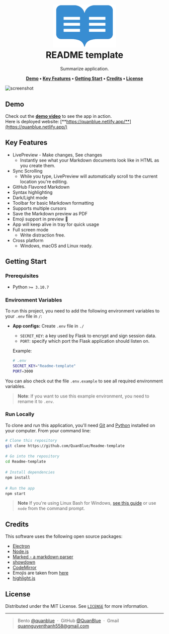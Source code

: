 <h1 align="center">
  <img src="./assets/readme-icon.png" alt="icon" width="200"></img>
  <br>
  <b>README template</b>
</h1>

<p align="center">Summarize application.</p>

<p align="center">
  <b>
    <a href="#demo">Demo</a> •
    <a href="#key-features">Key Features</a> •
    <a href="#getting-start">Getting Start</a> •
    <a href="#credits">Credits</a> •
    <a href="#license">License</a>
  </b>
</p>

![screenshot](https://raw.githubusercontent.com/amitmerchant1990/electron-markdownify/master/app/img/markdownify.gif)

## Demo

Check out the [**demo video**](https://www.youtube.com/channel/UCALhAytLBhmG2un43YxU4mw) to see the app in action.  
Here is deployed website: [**https://quanblue.netlify.app/**](https://quanblue.netlify.app/)

## Key Features

-  LivePreview - Make changes, See changes
   -  Instantly see what your Markdown documents look like in HTML as you create them.
-  Sync Scrolling
   -  While you type, LivePreview will automatically scroll to the current location you're editing.
-  GitHub Flavored Markdown
-  Syntax highlighting
-  Dark/Light mode
-  Toolbar for basic Markdown formatting
-  Supports multiple cursors
-  Save the Markdown preview as PDF
-  Emoji support in preview :tada:
-  App will keep alive in tray for quick usage
-  Full screen mode
   -  Write distraction free.
-  Cross platform
   -  Windows, macOS and Linux ready.

## Getting Start

### Prerequisites

-  Python `>= 3.10.7`

### Environment Variables

To run this project, you need to add the following environment variables to your `.env` file in `/`:

-  **App configs:** Create `.env` file in `./`

   -  `SECRET_KEY`: a key used by Flask to encrypt and sign session data.
   -  `PORT`: specify which port the Flask application should listen on.

   Example:

   ```sh
   # .env
   SECRET_KEY="Readme-template"
   PORT=3000
   ```

You can also check out the file `.env.example` to see all required environment variables.

> **Note**: If you want to use this example environment, you need to rename it to `.env`.

### Run Locally

To clone and run this application, you'll need [Git](https://git-scm.com) and [Python](https://www.python.org/downloads/) installed on your computer. From your command line:

```bash
# Clone this repository
git clone https://github.com/QuanBlue/Readme-template

# Go into the repository
cd Readme-template

# Install dependencies
npm install

# Run the app
npm start
```

> **Note**
> If you're using Linux Bash for Windows, [see this guide](https://www.howtogeek.com/261575/how-to-run-graphical-linux-desktop-applications-from-windows-10s-bash-shell/) or use `node` from the command prompt.

## Credits

This software uses the following open source packages:

-  [Electron](http://electron.atom.io/)
-  [Node.js](https://nodejs.org/)
-  [Marked - a markdown parser](https://github.com/chjj/marked)
-  [showdown](http://showdownjs.github.io/showdown/)
-  [CodeMirror](http://codemirror.net/)
-  Emojis are taken from [here](https://github.com/arvida/emoji-cheat-sheet.com)
-  [highlight.js](https://highlightjs.org/)

## License

Distributed under the MIT License. See <a href="./LICENSE">`LICENSE`</a> for more information.

---

> Bento [@quanblue](https://bento.me/quanblue) &nbsp;&middot;&nbsp;
> GitHub [@QuanBlue](https://github.com/QuanBlue) &nbsp;&middot;&nbsp; Gmail quannguyenthanh558@gmail.com
